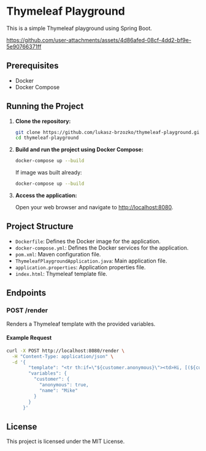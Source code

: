 # Thymeleaf Playground

This is a simple Thymeleaf playground using Spring Boot.

https://github.com/user-attachments/assets/4d86afed-08cf-4dd2-bf9e-5e90766371ff

## Prerequisites

- Docker
- Docker Compose

## Running the Project

1. **Clone the repository:**

   ```sh
   git clone https://github.com/lukasz-brzozko/thymeleaf-playground.git
   cd thymeleaf-playground
   ```

2. **Build and run the project using Docker Compose:**

   ```sh
   docker-compose up --build
   ```

   If image was built already:

   ```sh
   docker-compose up --build
   ```

3. **Access the application:**

   Open your web browser and navigate to [http://localhost:8080](http://localhost:8080).

## Project Structure

- `Dockerfile`: Defines the Docker image for the application.
- `docker-compose.yml`: Defines the Docker services for the application.
- `pom.xml`: Maven configuration file.
- `ThymeleafPlaygroundApplication.java`: Main application file.
- `application.properties`: Application properties file.
- `index.html`: Thymeleaf template file.

## Endpoints

### POST /render

Renders a Thymeleaf template with the provided variables.

#### Example Request

```sh
curl -X POST http://localhost:8080/render \
  -H "Content-Type: application/json" \
  -d '{
        "template": "<tr th:if=\"${customer.anonymous}\"><td>Hi, [(${customer.name})]</td></tr>",
        "variables": {
          "customer": {
            "anonymous": true,
            "name": "Mike"
          }
        }
      }'
```

## License

This project is licensed under the MIT License.
